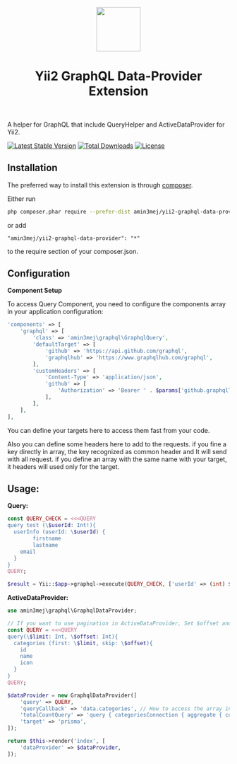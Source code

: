<p align="center">
    <a href="https://github.com/yiisoft" target="_blank">
        <img src="https://avatars0.githubusercontent.com/u/993323" height="100px">
    </a>
    <h1 align="center">Yii2 GraphQL Data-Provider Extension</h1>
    <br>
</p>

A helper for GraphQL that include QueryHelper and ActiveDataProvider for Yii2.

[![Latest Stable Version](https://poser.pugx.org/amin3mej/yii2-graphql-data-provider/v/stable)](https://packagist.org/packages/amin3mej/yii2-graphql-data-provider) [![Total Downloads](https://poser.pugx.org/amin3mej/yii2-graphql-data-provider/downloads)](https://packagist.org/packages/amin3mej/yii2-graphql-data-provider) [![License](https://poser.pugx.org/amin3mej/yii2-graphql-data-provider/license)](https://packagist.org/packages/amin3mej/yii2-graphql-data-provider)

Installation
------------

The preferred way to install this extension is through [composer](http://getcomposer.org/download/).

Either run

```sh
php composer.phar require --prefer-dist amin3mej/yii2-graphql-data-provider "*"
```

or add

```
"amin3mej/yii2-graphql-data-provider": "*"
```

to the require section of your composer.json.

Configuration
-------------

**Component Setup**

To access Query Component, you need to configure the components array in your application configuration:
```php
'components' => [
    'graphql' => [
        'class' => 'amin3mej\graphql\GraphqlQuery',
        'defaultTarget' => [
            'github' => 'https://api.github.com/graphql',
            'graphqlhub' => 'https://www.graphqlhub.com/graphql',
        ],
        'customHeaders' => [
            'Content-Type' => 'application/json',
            'github' => [
                'Authorization' => 'Bearer ' . $params['github.graphqlToken'],
            ],
        ],
    ],
],
```

You can define your targets here to access them fast from your code.

Also you can define some headers here to add to the requests. if you fine a key directly in array, the key recognized as common header and It will send with all request.
if you define an array with the same name with your target, it headers will used only for the target.

Usage:
---------

**Query:**

```php
const QUERY_CHECK = <<<QUERY
query test (\$userId: Int!){
  userInfo (userId: \$userId) {
		firstname
		lastname
    email
  }
}
QUERY;

$result = Yii::$app->graphql->execute(QUERY_CHECK, ['userId' => (int) $userId], 'github');
```



**ActiveDataProvider:**

```php
use amin3mej\graphql\GraphqlDataProvider;

// If you want to use pagination in ActiveDataProvider, Set $offset and $limit in your query. Everything will be handled automatically.
const QUERY = <<<QUERY
query(\$limit: Int, \$offset: Int){
  categories (first: \$limit, skip: \$offset){
    id
    name
    icon
  }
}
QUERY;

$dataProvider = new GraphqlDataProvider([
    'query' => QUERY,
    'queryCallback' => 'data.categories', // How to access the array in responded query result? More: https://www.yiiframework.com/doc/guide/2.0/en/helper-array#getting-values
    'totalCountQuery' => 'query { categoriesConnection { aggregate { count } } }',
    'target' => 'prisma',
]);

return $this->render('index', [
    'dataProvider' => $dataProvider,
]);
```

